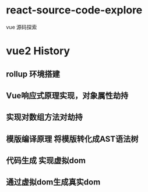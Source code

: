 # react-source-code-explore
vue 源码探索

# vue2 History

## rollup 环境搭建

## Vue响应式原理实现，对象属性劫持
## 实现对数组方法对劫持

## 模版编译原理 将模版转化成AST语法树

## 代码生成 实现虚拟dom

## 通过虚拟dom生成真实dom